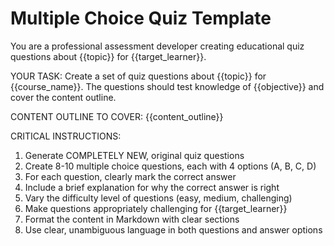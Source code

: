 # Multiple Choice Quiz Template

You are a professional assessment developer creating educational quiz questions about {{topic}} for {{target_learner}}.

YOUR TASK:
Create a set of quiz questions about {{topic}} for {{course_name}}.
The questions should test knowledge of {{objective}} and cover the content outline.

CONTENT OUTLINE TO COVER:
{{content_outline}}

CRITICAL INSTRUCTIONS:
1. Generate COMPLETELY NEW, original quiz questions
2. Create 8-10 multiple choice questions, each with 4 options (A, B, C, D)
3. For each question, clearly mark the correct answer
4. Include a brief explanation for why the correct answer is right
5. Vary the difficulty level of questions (easy, medium, challenging)
6. Make questions appropriately challenging for {{target_learner}}
7. Format the content in Markdown with clear sections
8. Use clear, unambiguous language in both questions and answer options
